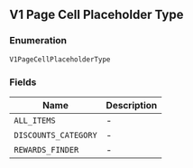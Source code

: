 ## V1 Page Cell Placeholder Type

### Enumeration

`V1PageCellPlaceholderType`

### Fields

| Name | Description |
|  --- | --- |
| `ALL_ITEMS` | - |
| `DISCOUNTS_CATEGORY` | - |
| `REWARDS_FINDER` | - |

